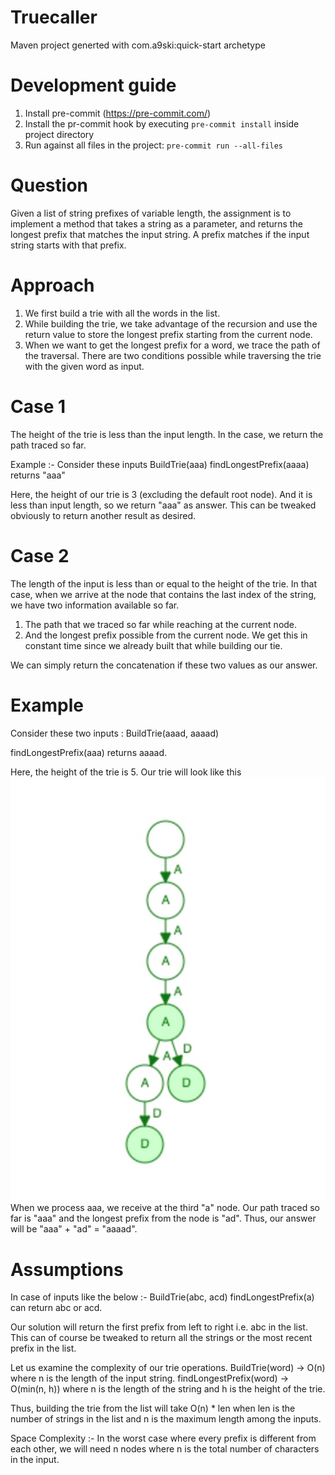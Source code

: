 # Truecaller
Maven project generted with com.a9ski:quick-start archetype


# Development guide
1. Install pre-commit (https://pre-commit.com/)
2. Install the pr-commit hook by executing `pre-commit install` inside project directory
3. Run against all files in the project: `pre-commit run --all-files`


# Question
Given a list of string prefixes of variable length, the assignment is to implement a method that takes a string as a parameter,
and returns the longest prefix that matches the input string. A prefix matches if the input string starts with that prefix.

# Approach
1. We first build a trie with all the words in the list.
2. While building the trie, we take advantage of the recursion and use the return value
to store the longest prefix starting from the current node.
3. When we want to get the longest prefix for a word, we trace the path of the traversal.
 There are two conditions possible while traversing the trie with the given word as input.

# Case 1
The height of the trie is less than the input length. In the case, we return the path traced so far.

Example :- Consider these inputs
BuildTrie(aaa)
findLongestPrefix(aaaa) returns "aaa"

Here, the height of our trie is 3 (excluding the default root node).
And it is less than input length, so we return "aaa" as answer.
This can be tweaked obviously to return another result as desired.

# Case 2
The length of the input is less than or equal to the height of the trie.
In that case, when we arrive at the node that contains the last index of the string,
we have two information available so far.
1) The path that we traced so far while reaching at the current node.
2) And the longest prefix possible from the current node. We get this in constant time since we already built that
   while building our tie.

We can simply return the concatenation if these two values as our answer.

# Example
Consider these two inputs :
BuildTrie(aaad, aaaad)

findLongestPrefix(aaa) returns aaaad.

Here, the height of the trie is 5. Our trie will look like this
![Alt text](src/test/resources/org/example/trie.jpg?raw=true "Title")
When we process aaa, we receive at the third "a" node.
Our path traced so far is "aaa" and the longest prefix from the node is "ad".
Thus, our answer will be "aaa" + "ad" = "aaaad".

# Assumptions
In case of inputs like the below :-
BuildTrie(abc, acd)
findLongestPrefix(a) can return abc or acd.

Our solution will return the first prefix from left to right i.e. abc in the list. This can of course be tweaked to 
return all the strings or the most recent prefix in the list.

Let us examine the complexity of our trie operations.
BuildTrie(word) -> O(n) where n is the length of the input string.
findLongestPrefix(word) -> O(min(n, h)) where n is the length of the string and h is the height of the trie.

Thus, building the trie from the list will take O(n) * len when len is the number of strings in the list and n is the maximum length among the inputs.

Space Complexity :-
In the worst case where every prefix is different from each other, 
we will need n nodes where n is the total number of characters in the input.





